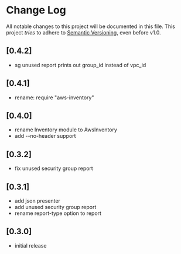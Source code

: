 # Change Log

All notable changes to this project will be documented in this file.
This project *tries* to adhere to [Semantic Versioning](http://semver.org/), even before v1.0.

## [0.4.2]
* sg unused report prints out group_id instead of vpc_id

## [0.4.1]
* rename: require "aws-inventory"

## [0.4.0]
* rename Inventory module to AwsInventory
* add --no-header support

## [0.3.2]
* fix unused security group report

## [0.3.1]
* add json presenter
* add unused security group report
* rename report-type option to report

## [0.3.0]
- initial release
